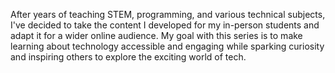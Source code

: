 After years of teaching STEM, programming, and various technical subjects, I've decided to take the content I developed for my in-person students and adapt it for a wider online audience. 
My goal with this series is to make learning about technology accessible and engaging while sparking curiosity and inspiring others to explore the exciting world of tech.
